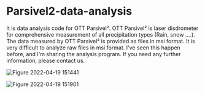 # Parsivel2-data-analysis

It is data analysis code for OTT Parsivel². OTT Parsivel² is laser disdrometer for comprehensive measurement of all precipitation types (Rain, snow ....). The data measured by OTT Parsivel² is provided as files in msi format. It is very difficult to analyze raw files in msi format. I've seen this happen before, and I'm sharing the analysis program. If you need any further information, please contact us.

![Figure 2022-04-19 151441](https://user-images.githubusercontent.com/26831528/163938535-f7b4fe4a-d2ea-4612-b723-d20f1a57cf79.png)

![Figure 2022-04-19 151901](https://user-images.githubusercontent.com/26831528/163938638-71160223-7691-4725-ad7f-6ce3faccd838.png)

